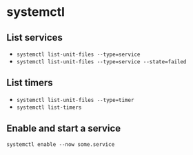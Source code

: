 # systemctl

## List services
- `systemctl list-unit-files --type=service`
- `systemctl list-unit-files --type=service --state=failed`

## List timers
- `systemctl list-unit-files --type=timer`
- `systemctl list-timers`

## Enable and start a service
`systemctl enable --now some.service`

